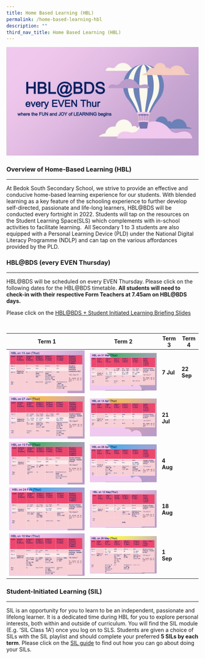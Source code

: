 ```yaml
---
title: Home Based Learning (HBL)
permalink: /home-based-learning-hbl
description: ""
third_nav_title: Home Based Learning (HBL)
---
```

![Home Based Learning (HBL)](/images/hbl1.jpg)

### Overview of Home-Based Learning (HBL) 
--------------------------------------

At Bedok South Secondary School, we strive to provide an effective and conducive home-based learning experience for our students. With blended learning as a key feature of the schooling experience to further develop self-directed, passionate and life-long learners, HBL@BDS will be conducted every fortnight in 2022. Students will tap on the resources on the Student Learning Space(SLS) which complements with in-school activities to facilitate learning.  All Secondary 1 to 3 students are also equipped with a Personal Learning Device (PLD) under the National Digital Literacy Programme (NDLP) and can tap on the various affordances provided by the PLD.

### HBL@BDS (every EVEN Thursday)
-----------------------------

HBL@BDS will be scheduled on every EVEN Thursday. Please click on the following dates for the HBL@BDS timetable. **All students will need to check-in with their respective Form Teachers at 7.45am on HBL@BDS days.**


Please click on the [HBL@BDS + Student Initiated Learning Briefing Slides](/files/HBL%20and%20SIL_ForStudents2022.pdf)

<br>



| Term 1 | Term 2 | Term 3 | Term 4 |
| -------- | -------- | -------- | -------- |
| ![13 Jan](/images/HBL%202022_13Jan.jpg)     | ![31 Mar](/images/31%20Mar.jpg)     | **7 Jul**     | **22 Sep**     |
| ![27 Jan](/images/HBL%202022_27Jan.jpg)     | ![14 Apr](/images/14%20Apr.jpg)     | **21 Jul**     |      |
| ![10 Feb](/images/HBL%202022_10Feb.jpg)     | ![28 Apr](/images/28%20Apr.jpg)     | **4 Aug**     |     |
| ![24 Feb](/images/HBL%202022_24Feb.jpg)     | ![12 May](/images/12%20May.jpg)     | **18 Aug**     |      |
| ![10 Mar](/images/HBL%202022_10Mar.jpg)     | ![26 May](/images/26%20May.jpg)     | **1 Sep**     |     |



### Student-Initiated Learning (SIL)
--------------------------------

SIL is an opportunity for you to learn to be an independent, passionate and lifelong learner. It is a dedicated time during HBL for you to explore personal interests, both within and outside of curriculum. You will find the SIL module (E.g. ‘SIL Class 1A’) once you log on to SLS. Students are given a choice of SILs with the SIL playlist and should complete your preferred **5 SILs by each term**. Please click on the [SIL guide](/files/SIL_Student%20Guide.pdf) to find out how you can go about doing your SILs.